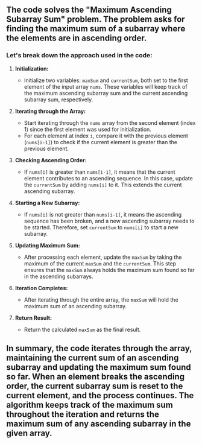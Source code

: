 ## The code solves the "Maximum Ascending Subarray Sum" problem. The problem asks for finding the maximum sum of a subarray where the elements are in ascending order. 
### Let's break down the approach used in the code:

1. **Initialization:**
   - Initialize two variables: `maxSum` and `currentSum`, both set to the first element of the input array `nums`. These variables will keep track of the maximum ascending subarray sum and the current ascending subarray sum, respectively.

2. **Iterating through the Array:**
   - Start iterating through the `nums` array from the second element (index 1) since the first element was used for initialization.
   - For each element at index `i`, compare it with the previous element (`nums[i-1]`) to check if the current element is greater than the previous element.
   
3. **Checking Ascending Order:**
   - If `nums[i]` is greater than `nums[i-1]`, it means that the current element contributes to an ascending sequence. In this case, update the `currentSum` by adding `nums[i]` to it. This extends the current ascending subarray.
   
4. **Starting a New Subarray:**
   - If `nums[i]` is not greater than `nums[i-1]`, it means the ascending sequence has been broken, and a new ascending subarray needs to be started. Therefore, set `currentSum` to `nums[i]` to start a new subarray.
   
5. **Updating Maximum Sum:**
   - After processing each element, update the `maxSum` by taking the maximum of the current `maxSum` and the `currentSum`. This step ensures that the `maxSum` always holds the maximum sum found so far in the ascending subarrays.
   
6. **Iteration Completes:**
   - After iterating through the entire array, the `maxSum` will hold the maximum sum of an ascending subarray.

7. **Return Result:**
   - Return the calculated `maxSum` as the final result.

## In summary, the code iterates through the array, maintaining the current sum of an ascending subarray and updating the maximum sum found so far. When an element breaks the ascending order, the current subarray sum is reset to the current element, and the process continues. The algorithm keeps track of the maximum sum throughout the iteration and returns the maximum sum of any ascending subarray in the given array.
